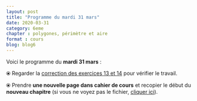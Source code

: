```yaml
---
layout: post
title: "Programme du mardi 31 mars"
date: 2020-03-31
category: 6eme
chapter : polygones, périmètre et aire
format : cours
blog: blog6
---
```


Voici le programme du <b>mardi 31 mars</b> :

⦿ Regarder la <a class="correction" href="/exercices/6eme/6eme_exercices_vendredi_27_mars_2020_corrections.pdf">correction des exercices 13 et 14</a> pour vérifier le travail.

⦿ Prendre <strong>une nouvelle page dans cahier de cours</strong> et recopier le début du <strong>nouveau chapitre</strong> (si vous ne voyez pas le fichier, <a href="/cours/6eme/6eme_chapitre_7_périmètre_aire.pdf">cliquer ici</a>).

<object data="/cours/6eme/6eme_chapitre_7_périmètre_aire.pdf" width="100%" height="500" type='application/pdf'></object>
